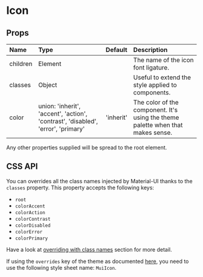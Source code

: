 # Icon



## Props
| Name | Type | Default | Description |
|:-----|:-----|:--------|:------------|
| children | Element |  | The name of the icon font ligature. |
| classes | Object |  | Useful to extend the style applied to components. |
| color | union:&nbsp;'inherit', 'accent', 'action', 'contrast', 'disabled', 'error', 'primary'<br> | 'inherit' | The color of the component. It's using the theme palette when that makes sense. |

Any other properties supplied will be spread to the root element.

## CSS API

You can overrides all the class names injected by Material-UI thanks to the `classes` property.
This property accepts the following keys:
- `root`
- `colorAccent`
- `colorAction`
- `colorContrast`
- `colorDisabled`
- `colorError`
- `colorPrimary`

Have a look at [overriding with class names](/customization/overrides#overriding-with-class-names)
section for more detail.

If using the `overrides` key of the theme as documented
[here](/customization/themes#customizing-all-instances-of-a-component-type),
you need to use the following style sheet name: `MuiIcon`.
